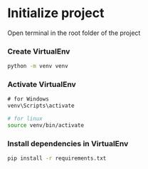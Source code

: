 # Initialize project

Open terminal in the root folder of the project

### Create VirtualEnv
```bash
python -m venv venv
```

### Activate VirtualEnv
```cmd
# for Windows
venv\Scripts\activate
```

```bash
# for linux
source venv/bin/activate
```

### Install dependencies in VirtualEnv

```bash
pip install -r requirements.txt
```
